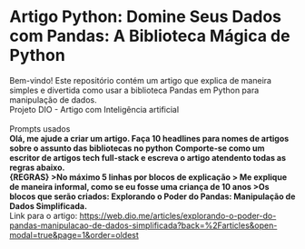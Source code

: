# Artigo Python: Domine Seus Dados com Pandas: A Biblioteca Mágica de Python<br>
Bem-vindo! Este repositório contém um artigo que explica de maneira simples e divertida como usar a biblioteca Pandas em Python para manipulação de dados.<br>
Projeto DIO - Artigo com Inteligência artificial<br>
<br>
Prompts usados
<br>
**Olá, me ajude a criar um artigo. Faça 10  headlines para nomes de artigos sobre o assunto das bibliotecas no python**
**Comporte-se como um escritor de artigos tech full-stack e escreva o artigo atendento todas as regras abaixo. <br>
{REGRAS}  >No máximo 5 linhas por blocos de explicação > Me explique de maneira informal, como se eu fosse uma criança de 10 anos >Os blocos que serão criados: Explorando o Poder do Pandas: Manipulação de Dados Simplificada.**<br>
Link para o artigo: https://web.dio.me/articles/explorando-o-poder-do-pandas-manipulacao-de-dados-simplificada?back=%2Farticles&open-modal=true&page=1&order=oldest
